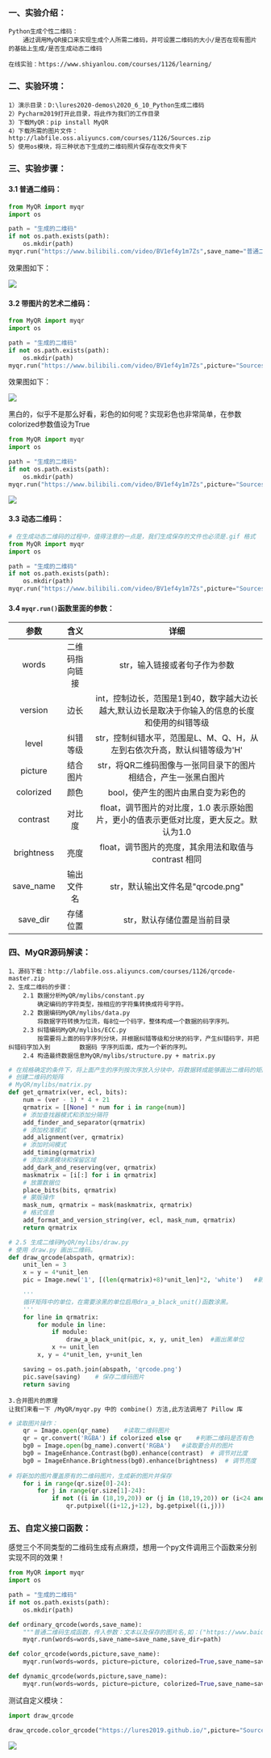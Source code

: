 ### 一、实验介绍：

```
Python生成个性二维码：
	通过调用MyQR接口来实现生成个人所需二维码，并可设置二维码的大小/是否在现有图片的基础上生成/是否生成动态二维码

在线实验：https://www.shiyanlou.com/courses/1126/learning/
```



### 二、实验环境：

```
1）演示目录：D:\lures2020-demos\2020_6_10_Python生成二维码
2）Pycharm2019打开此目录，将此作为我们的工作目录
3）下载MyQR：pip install MyQR
4）下载所需的图片文件：http://labfile.oss.aliyuncs.com/courses/1126/Sources.zip  
5）使用os模块，将三种状态下生成的二维码照片保存在改文件夹下
```



### 三、实验步骤：

#### 3.1	普通二维码：

```python
from MyQR import myqr
import os

path = "生成的二维码"
if not os.path.exists(path):
    os.mkdir(path)
myqr.run("https://www.bilibili.com/video/BV1ef4y1m7Zs",save_name="普通二维码.png", save_dir=path)
```

效果图如下：

![](./生成的二维码/普通二维码.png)

#### 3.2	带图片的艺术二维码：

```python
from MyQR import myqr
import os

path = "生成的二维码"
if not os.path.exists(path):
    os.mkdir(path)
myqr.run("https://www.bilibili.com/video/BV1ef4y1m7Zs",picture="Sources/害羞.png",save_name="带图片的艺术二维码.png", save_dir=path)
```

效果图如下：

![](./生成的二维码/带图片的艺术二维码.png)

黑白的，似乎不是那么好看，彩色的如何呢？实现彩色也非常简单，在参数colorized参数值设为True

```python
from MyQR import myqr
import os

path = "生成的二维码"
if not os.path.exists(path):
    os.mkdir(path)
myqr.run("https://www.bilibili.com/video/BV1ef4y1m7Zs",picture="Sources/害羞.png",colorized=True,save_name="带图片的艺术二维码彩色版.png", save_dir=path)
```

![](./生成的二维码/带图片的艺术二维码彩色版.png)

#### 3.3	动态二维码：

```python
# 在生成动态二维码的过程中，值得注意的一点是，我们生成保存的文件也必须是.gif 格式
from MyQR import myqr
import os

path = "生成的二维码"
if not os.path.exists(path):
    os.mkdir(path)
myqr.run("https://www.bilibili.com/video/BV1ef4y1m7Zs",picture="Sources/gakki.gif",colorized=True,save_name="动态二维码.gif", save_dir=path)
```



#### 3.4	`myqr.run()`函数里面的参数：

|    参数    |      含义      |                             详细                             |
| :--------: | :------------: | :----------------------------------------------------------: |
|   words    | 二维码指向链接 |                str，输入链接或者句子作为参数                 |
|  version   |      边长      | int，控制边长，范围是1到40，数字越大边长越大,默认边长是取决于你输入的信息的长度和使用的纠错等级 |
|   level    |    纠错等级    | str，控制纠错水平，范围是L、M、Q、H，从左到右依次升高，默认纠错等级为'H' |
|  picture   |    结合图片    | str，将QR二维码图像与一张同目录下的图片相结合，产生一张黑白图片 |
| colorized  |      颜色      |              bool，使产生的图片由黑白变为彩色的              |
|  contrast  |     对比度     | float，调节图片的对比度，1.0 表示原始图片，更小的值表示更低对比度，更大反之。默认为1.0 |
| brightness |      亮度      |    float，调节图片的亮度，其余用法和取值与 contrast 相同     |
| save_name  |   输出文件名   |              str，默认输出文件名是"qrcode.png"               |
|  save_dir  |    存储位置    |                 str，默认存储位置是当前目录                  |



### 四、MyQR源码解读：

```
1、源码下载：http://labfile.oss.aliyuncs.com/courses/1126/qrcode-master.zip
2、生成二维码的步骤：
	2.1 数据分析MyQR/mylibs/constant.py
		确定编码的字符类型，按相应的字符集转换成符号字符。
	2.2 数据编码MyQR/mylibs/data.py
		将数据字符转换为位流，每8位一个码字，整体构成一个数据的码字序列。
	2.3 纠错编码MyQR/mylibs/ECC.py
		按需要将上面的码字序列分块，并根据纠错等级和分块的码字，产生纠错码字，并把纠错码字加入到		数据码	字序列后面，成为一个新的序列。
	2.4 构造最终数据信息MyQR/mylibs/structure.py + matrix.py
```

```python
# 在规格确定的条件下，将上面产生的序列按次序放入分块中，将数据转成能够画出二维码的矩阵。
# 创建二维码的矩阵
# MyQR/mylibs/matrix.py
def get_qrmatrix(ver, ecl, bits):
    num = (ver - 1) * 4 + 21
    qrmatrix = [[None] * num for i in range(num)]
    # 添加查找器模式和添加分隔符
    add_finder_and_separator(qrmatrix)
    # 添加校准模式
    add_alignment(ver, qrmatrix)
    # 添加时间模式
    add_timing(qrmatrix)
    # 添加涂黑模块和保留区域
    add_dark_and_reserving(ver, qrmatrix)
    maskmatrix = [i[:] for i in qrmatrix]
    # 放置数据位
    place_bits(bits, qrmatrix)
    # 蒙版操作
    mask_num, qrmatrix = mask(maskmatrix, qrmatrix)
    # 格式信息
    add_format_and_version_string(ver, ecl, mask_num, qrmatrix)
    return qrmatrix
```

```python
# 2.5 生成二维码MyQR/mylibs/draw.py
# 使用 draw.py 画出二维码。
def draw_qrcode(abspath, qrmatrix):
    unit_len = 3
    x = y = 4*unit_len
    pic = Image.new('1', [(len(qrmatrix)+8)*unit_len]*2, 'white')   #新建一张白色的底图

    '''
    循环矩阵中的单位，在需要涂黑的单位启用dra_a_black_unit()函数涂黑。
    '''
    for line in qrmatrix:
        for module in line:
            if module:
                draw_a_black_unit(pic, x, y, unit_len)  #画出黑单位
            x += unit_len
        x, y = 4*unit_len, y+unit_len

    saving = os.path.join(abspath, 'qrcode.png')
    pic.save(saving)    # 保存二维码图片
    return saving
```

```
3.合并图片的原理
让我们来看一下 /MyQR/myqr.py 中的 combine() 方法,此方法调用了 Pillow 库
```

```python
# 读取图片操作：
    qr = Image.open(qr_name)    #读取二维码图片
    qr = qr.convert('RGBA') if colorized else qr    #判断二维码是否有色
    bg0 = Image.open(bg_name).convert('RGBA')   #读取要合并的图片
    bg0 = ImageEnhance.Contrast(bg0).enhance(contrast)  # 调节对比度
    bg0 = ImageEnhance.Brightness(bg0).enhance(brightness)  # 调节亮度
 
# 将新加的图片覆盖原有的二维码图片，生成新的图片并保存
    for i in range(qr.size[0]-24):
        for j in range(qr.size[1]-24):
            if not ((i in (18,19,20)) or (j in (18,19,20)) or (i<24 and j<24) or (i<24 and j>qr.size[1]-49) or (i>qr.size[0]-49 and j<24) or ((i,j) in aligs) or (i%3==1 and j%3==1) or (bg0.getpixel((i,j))[3]==0)):
                qr.putpixel((i+12,j+12), bg.getpixel((i,j)))
```



### 五、自定义接口函数：

感觉三个不同类型的二维码生成有点麻烦，想用一个py文件调用三个函数来分别实现不同的效果！

```python
from MyQR import myqr
import os

path = "生成的二维码"
if not os.path.exists(path):
    os.mkdir(path)

def ordinary_qrcode(words,save_name):
    """普通二维码生成函数，传入参数：文本以及保存的图片名,如：("https://www.baidu.com","baidu.png")"""
    myqr.run(words=words,save_name=save_name,save_dir=path)

def color_qrcode(words,picture,save_name):
    myqr.run(words=words, picture=picture, colorized=True,save_name=save_name, save_dir=path)

def dynamic_qrcode(words,picture,save_name):
    myqr.run(words=words, picture=picture, colorized=True,save_name=save_name, save_dir=path)
```

测试自定义模块：

```python
import draw_qrcode

draw_qrcode.color_qrcode("https://lures2019.github.io/",picture="Sources/大笑.png",save_name="测试函数.png")
```

![](./生成的二维码/测试函数.png)